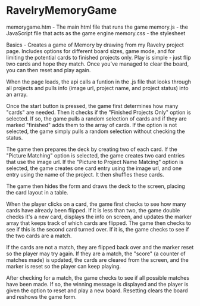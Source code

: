 RavelryMemoryGame
=================

memorygame.htm - The main html file that runs the game
memory.js - the JavaScript file that acts as the game engine
memory.css - the stylesheet

Basics - Creates a game of Memory by drawing from my Ravelry project page.  Includes options for different board sizes, game mode, and for limiting the potential cards to finished	projects only.  Play is simple - just flip two cards and hope they match.  Once you've managed to clear the board, you can then reset and play again.


When the page loads, the api calls a funtion in the .js file that looks through all projects and pulls info (image url, project name, and project status) into an array.

Once the start button is pressed, the game first determines how many "cards" are needed. Then it checks if the "Finished Projects Only" option is selected.  If so, the game	pulls a random selection of cards and if they are marked "finished" adds them to the array of cards.  If the option is not selected, the game simply pulls a random selection without checking the status.

The game then prepares the deck by creating two of each card.  If the "Picture Matching" option is selected, the game creates two card entries that use the image url.  If the "Picture to Project Name Matcing" option is selected, the game creates one card entry using the image url, and one entry using the name of the project.  It then shuffles these cards.

The game then hides the form and draws the deck to the screen, placing the card layout in a table.


When the player clicks on a card, the game first checks to see how many cards have already been flipped.  If it is less than two, the game double checks it's a new card, displays the info on screen, and updates the marker array that keeps track of which cards are flipped.  The game then checks to see if this is the second card turned over.  If it is, the game checks to see if the two cards are a match.

If the cards are not a match, they are flipped back over and the marker reset so the player may try again.  If they are a match, the "score" (a counter of matches made) is updated, the cards are cleared from the screen, and the marker is reset so the player can keep playing.

After checking for a match, the game checks to see if all possible matches have been made.  If so, the winning message is displayed and the player is given the option to reset and play a new board.  Resetting clears the board and reshows the game form.